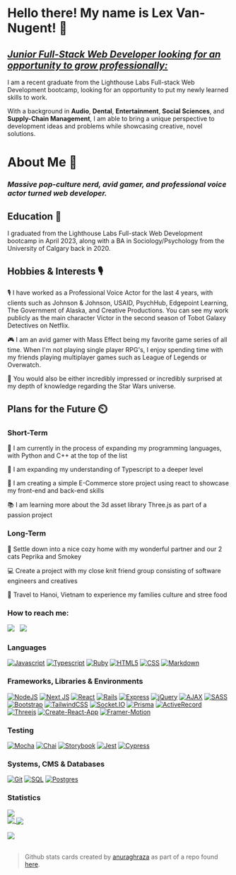 # **Hello there! My name is Lex Van-Nugent!** 👋
<h2><i><u>Junior <strong>Full-Stack Web Developer</strong> looking for an opportunity to grow professionally:</u></i></h2>
<p>I am a recent graduate from the Lighthouse Labs Full-stack Web Development bootcamp, looking for an opportunity to put my newly learned skills to work.</p>
<p>With a background in <strong>Audio</strong>, <strong>Dental</strong>, <strong>Entertainment</strong>, <strong>Social Sciences</strong>, and <strong>Supply-Chain Management</strong>, I am able to bring a unique perspective to development ideas and problems while showcasing creative, novel solutions.</p>
<h1><strong>About Me 📓</strong></h1>
<h3><i>Massive pop-culture nerd, avid gamer, and professional voice actor turned web developer.</i></h3>
<h2><strong>Education 🏫</strong></h2>
<p>I graduated from the Lighthouse Labs Full-stack Web Development bootcamp in April 2023, along with a BA in Sociology/Psychology from the University of Calgary back in 2020.</p>
<h2><strong>Hobbies & Interests 🎙️</strong></h2>
<p>🎙️ I have worked as a Professional Voice Actor for the last 4 years, with clients such as Johnson & Johnson, USAID, PsychHub, Edgepoint Learning, The Government of Alaska, and Creative Productions. You can see my work publicly as the main character Victor in the second season of Tobot Galaxy Detectives on Netflix.</p>
<p>🎮 I am an avid gamer with Mass Effect being my favorite game series of all time. When I'm not playing single player RPG's, I enjoy spending time with my friends playing multiplayer games such as League of Legends or Overwatch.</p>
<p>🌟 You would also be either incredibly impressed or incredibly surprised at my depth of knowledge regarding the Star Wars universe.</p>

<h2><strong>Plans for the Future ⏲️</strong></h2>
<h3><strong>Short-Term</strong></h3>
<p>🌱 I am currently in the process of expanding my programming languages, with Python and C++ at the top of the list</p>
<p>📖 I am expanding my understanding of Typescript to a deeper level</p>
<p>🛒 I am creating a simple E-Commerce store project using react to showcase my front-end and back-end skills</p>
<p>📚 I am learning more about the 3d asset library Three.js as part of a passion project</p>
<h3><strong>Long-Term</strong></h3>
<p>🏡 Settle down into a nice cozy home with my wonderful partner and our 2 cats Peprika and Smokey</p>
<p>💻 Create a project with my close knit friend group consisting of software engineers and creatives</p>
<p>🍜 Travel to Hanoi, Vietnam to experience my families culture and stree food</p>

<h3>How to reach me:</h3> 
<a href="https://www.linkedin.com/in/lexvannugent/"><img src="https://img.shields.io/badge/-LinkedIn-0A66C2?style=for-the-badge&logo=linkedin&logoColor=white" /></a>
&nbsp;
<a href="mailto: lexvn.wd@gmail.com"><img src="https://img.shields.io/badge/-Gmail-EA4335?style=for-the-badge&logo=gmail&logoColor=white" /></a>
<br/>

<h3>Languages</h3>

[![Javascript](https://img.shields.io/badge/-JavaScript-F7DF1E?style=for-the-badge&logo=javascript&logoColor=black)](https://www.ecma-international.org/publications-and-standards/standards/ecma-262/)
[![Typescript](https://img.shields.io/badge/-TypeScript-3178C6?style=for-the-badge&logo=typescript&logoColor=white)](https://www.ecma-international.org/publications-and-standards/standards/ecma-262/)
[![Ruby](https://img.shields.io/badge/-Ruby-CC342D?style=for-the-badge&logo=ruby&logoColor=white)](https://www.ruby-lang.org/en/)
[![HTML5](https://img.shields.io/badge/-HTML5-E34F26?style=for-the-badge&logo=html5&logoColor=white)](https://whatwg.org/)
[![CSS](https://img.shields.io/badge/-CSS-1572B6?style=for-the-badge&logo=css3&logoColor=white)](https://www.w3.org/Style/CSS/Overview.en.html)
[![Markdown](https://img.shields.io/badge/-Markdown-189bd6?style=for-the-badge&logo=markdown&logoColor=white)](https://www.w3.org/Style/CSS/Overview.en.html)

<h3>Frameworks, Libraries & Environments</h3>

[![NodeJS](https://img.shields.io/badge/node.js-6DA55F?style=for-the-badge&logo=node.js&logoColor=white)](https://nodejs.org/en)
[![Next JS](https://img.shields.io/badge/Next-black?style=for-the-badge&logo=next.js&logoColor=white)](https://nextjs.org/)
[![React](https://img.shields.io/badge/react-%2320232a.svg?style=for-the-badge&logo=react&logoColor=%2361DAFB)](https://react.dev/)
[![Rails](https://img.shields.io/badge/rails-CC0000?style=for-the-badge&logo=rails&logoColor=white)](https://rubyonrails.org/)
[![Express](https://img.shields.io/badge/Express-black?style=for-the-badge&logo=express&logoColor=white)](https://expressjs.com/)
[![jQuery](https://img.shields.io/badge/jQuery-0769AD?style=for-the-badge&logo=jquery&logoColor=white)](https://jquery.com/)
[![AJAX](https://img.shields.io/badge/ajax-%23316192.svg?style=for-the-badge&logo=ajax&logoColor=white)](https://en.wikipedia.org/wiki/Ajax_(programming))
[![SASS](https://img.shields.io/badge/-SASS-CC6699?style=for-the-badge&logo=sass&logoColor=white)](https://sass-lang.com/)
[![Bootstrap](https://img.shields.io/badge/Bootstrap-7952B3?style=for-the-badge&logo=bootstrap&logoColor=white)](https://getbootstrap.com/)
[![TailwindCSS](https://img.shields.io/badge/Tailwind%20CSS-06B6D4?style=for-the-badge&logo=tailwindcss&logoColor=white)](https://tailwindcss.com/)
[![Socket.IO](https://img.shields.io/badge/-Socket.IO-black?style=for-the-badge&logo=socketdotio&logoColor=#010101)](https://socket.io/)
[![Prisma](https://img.shields.io/badge/-Prisma-3982CE?style=for-the-badge&logo=Prisma&logoColor=white)](https://www.prisma.io/)
[![ActiveRecord](https://img.shields.io/badge/-ActiveRecord-CC0000?style=for-the-badge&logo=ActiveRecord&logoColor=white)](https://guides.rubyonrails.org/active_record_basics.html)
[![Threejs](https://img.shields.io/badge/-Three.js-000000?style=for-the-badge&logo=threedotjs&logoColor=white)](https://threejs.org/docs/index.html#manual/en/introduction/Creating-a-scene)
[![Create-React-App](https://img.shields.io/badge/-Create%20React%20App-09D3AC?style=for-the-badge&logo=createreactapp&logoColor=white)](https://create-react-app.dev/docs/documentation-intro)
[![Framer-Motion](https://img.shields.io/badge/-Framer%20Motion-0055FF?style=for-the-badge&logo=framer&logoColor=black)](https://www.framer.com/motion/)

<h3>Testing</h3>

[![Mocha](https://img.shields.io/badge/-Mocha-8D6748?style=for-the-badge&logo=mocha&logoColor=white)](https://mochajs.org/)
[![Chai](https://img.shields.io/badge/-Chai-white?style=for-the-badge&logo=chai&logoColor=A30701)](https://www.chaijs.com/)
[![Storybook](https://img.shields.io/badge/-Storybook-FF4785?style=for-the-badge&logo=storybook&logoColor=white)](https://storybook.js.org/)
[![Jest](https://img.shields.io/badge/-Jest-white?style=for-the-badge&logo=jest&logoColor=C21325)](https://jestjs.io/)
[![Cypress](https://img.shields.io/badge/-Cypress-17202C?style=for-the-badge&logo=cypress&logoColor=white)](https://www.cypress.io/)

<h3>Systems, CMS & Databases</h3>

[![Git](https://img.shields.io/badge/Git-white?style=for-the-badge&logo=git&logoColor=#F05032)](https://git-scm.com/)
[![SQL](https://img.shields.io/badge/SQL-003B57?style=for-the-badge&logo=sql&logoColor=white)](https://en.wikipedia.org/wiki/SQL)
[![Postgres](https://img.shields.io/badge/postgres-%23316192.svg?style=for-the-badge&logo=postgresql&logoColor=white)](https://www.postgresql.org/)

<h3>Statistics</h3>
<!-- dark mode only -->
<a href="https://github.com/anuraghazra/github-readme-stats#gh-dark-mode-only">
  <img align="center" src="https://github-readme-stats.vercel.app/api?username=lexvn-wd&count_private=true&show_icons=true&rank_icon=github&theme=tokyonight#gh-dark-mode-only" />
</a><br/>
<a href="https://github.com/anuraghazra/github-readme-stats#gh-dark-mode-only">
  <img align="top" src="https://github-readme-stats.vercel.app/api/top-langs/?username=LexVN-WD&theme=tokyonight&hide_progress=true#gh-dark-mode-only" />
</a>

<!-- light mode only -->
<a href="https://github.com/anuraghazra/github-readme-stats#gh-light-mode-only">
  <img align="center" src="https://github-readme-stats.vercel.app/api?username=lexvn-wd&count_private=true&show_icons=true&rank_icon=github&theme=tokyonight#gh-light-mode-only" />
</a><br/><br/>
<a href="https://github.com/anuraghazra/github-readme-stats#gh-light-mode-only">
  <img align="top" src="https://github-readme-stats.vercel.app/api?username=lexvn-wd&count_private=true&show_icons=true&hide_progress=true&rank_icon=github&theme=tokyonight#gh-light-mode-only" />
</a>
<br/><br/>

>Github stats cards created by [anuraghraza](https://github.com/anuraghazra) as part of a repo found [here](https://github.com/anuraghazra/github-readme-stats).